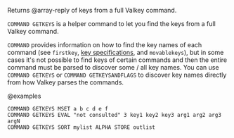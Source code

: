 Returns @array-reply of keys from a full Valkey command.

`COMMAND GETKEYS` is a helper command to let you find the keys
from a full Valkey command.

`COMMAND` provides information on how to find the key names of each command (see `firstkey`, [key specifications](../topics/key-specs.md#logical-operation-flags), and `movablekeys`),
but in some cases it's not possible to find keys of certain commands and then the entire command must be parsed to discover some / all key names.
You can use `COMMAND GETKEYS` or `COMMAND GETKEYSANDFLAGS` to discover key names directly from how Valkey parses the commands.

@examples

```cli
COMMAND GETKEYS MSET a b c d e f
COMMAND GETKEYS EVAL "not consulted" 3 key1 key2 key3 arg1 arg2 arg3 argN
COMMAND GETKEYS SORT mylist ALPHA STORE outlist
```
